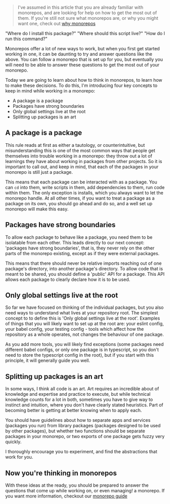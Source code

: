 > I've assumed in this article that you are already familiar with monorepos, and are looking for help on how to get the most out of them. If you're still not sure what monorepos are, or why you might want one, check out [why monorepos](./why-monorepos.md)

"Where do I install this package?"
"Where should this script live?"
"How do I run this command?"

Monorepos offer a lot of new ways to work, but when you first get started working in one, it can be daunting to try and answer questions like the above. You can follow a monorepo that is set up for you, but eventually you will need to be able to answer these questions to get the most out of your monorepo.

Today we are going to learn about how to think in monorepos, to learn how to make these decisions. To do this, I'm introducing four key concepts to keep in mind while working in a monorepo:

- A package is a package
- Packages have strong boundaries
- Only global settings live at the root
- Splitting up packages is an art

## A package is a package

This rule reads at first as either a tautology, or counterintuitive, but misunderstanding this is one of the most common ways that people get themselves into trouble working in a monorepo: they throw out a lot of learnings they have about working in packages from other projects. So it is important to call out, and keep in mind, that each of the packages in your monorepo is still just a package.

This means that each package can be interacted with as a package. You can `cd` into them, write scripts in them, add dependencies to them, run code within them. The only exception is installs, which you always want to let the monorepo handle. At all other times, if you want to treat a package as a package on its own, you should go ahead and do so, and a well set up monorepo will make this easy.

## Packages have strong boundaries

To allow each package to behave like a package, you need them to be isolatable from each other. This leads directly to our next concept: 'packages have strong boundaries', that is, they never rely on the other parts of the monorepo existing, except as if they were external packages.

This means that there should never be relative imports reaching out of one package's directory, into another package's directory. To allow code that is meant to be shared, you should define a 'public' API for a package. This API allows each package to clearly declare how it is to be used.

## Only global settings live at the root

So far we have focused on thinking of the individual packages, but you also need ways to understand what lives at your repository root. The simplest concept to to define this is 'Only global settings live at the root'. Examples of things that you will likely want to set up at the root are: your eslint config, your babel config, your testing config - tools which affect how the repository as a whole operates, not changes the behaviour of one package.

As you add more tools, you will likely find exceptions (some packages need different babel configs, or only one package is in typescript, so you don't need to store the typescript config in the root), but if you start with this principle, it will generally guide you well.

## Splitting up packages is an art

In some ways, I think all code is an art. Art requires an incredible about of knowledge and expertise and practice to execute, but while technical knowledge counts for a lot in both, sometimes you have to give way to instinct and intuition, where you don't have clearly stated heuristics. Part of becoming better is getting at better knowing when to apply each.

You should have guidelines about how to separate apps and services (packages you run) from library packages (packages designed to be used by other packages), but whether two functions should be separate packages in your monorepo, or two exports of one package gets fuzzy very quickly.

I thoroughly encourage you to experiment, and find the abstractions that work for you.

## Now you're thinking in monorepos

With these ideas at the ready, you should be prepared to answer the questions that come up while working on, or even managing! a monorepo. If you want more information, checkout our [monorepo guide](<[https://monorepo.guide/](https://monorepo.guide/)>)
